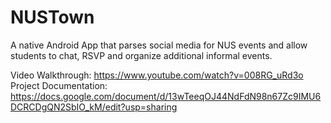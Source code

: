 # NUSTown

A native Android App that parses social media for NUS events and allow students to chat, RSVP and organize additional informal events.

Video Walkthrough: https://www.youtube.com/watch?v=008RG_uRd3o
Project Documentation: https://docs.google.com/document/d/13wTeeqOJ44NdFdN98n67Zc9IMU6DCRCDgQN2SbIO_kM/edit?usp=sharing
